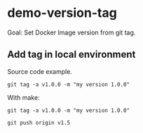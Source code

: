# demo-version-tag

Goal: Set Docker Image version from git tag.

## Add tag in local environment
Source code example.
```
git tag -a v1.0.0 -m "my version 1.0.0"
```
With make:


`git tag -a v1.0.0 -m "my version 1.0.0"`

`git push origin v1.5`
